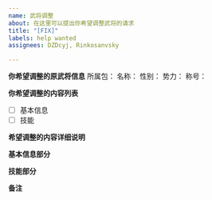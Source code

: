 ```yaml
---
name: 武将调整
about: 在这里可以提出你希望调整武将的请求
title: "[FIX]"
labels: help wanted
assignees: DZDcyj, Rinkosanvsky

---
```


**你希望调整的原武将信息**
所属包：
名称：
性别：
势力：
称号：

**你希望调整的内容列表**
- [ ] 基本信息
- [ ] 技能

**希望调整的内容详细说明**

**基本信息部分**

**技能部分**

**备注**
